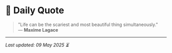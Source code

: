 # 📜 Daily Quote

> "Life can be the scariest and most beautiful thing simultaneously."  
> — **Maxime Lagace**

---

_Last updated: 09 May 2025 ⏳_
